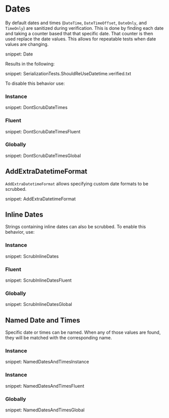 # Dates


By default dates and times (`DateTime`, `DateTimeOffset`, `DateOnly`, and `TimeOnly`) are sanitized during verification. This is done by finding each date and taking a counter based that that specific date. That counter is then used replace the date values. This allows for repeatable tests when date values are changing.

snippet: Date

Results in the following:

snippet: SerializationTests.ShouldReUseDatetime.verified.txt

To disable this behavior use:


### Instance

snippet: DontScrubDateTimes


### Fluent

snippet: DontScrubDateTimesFluent


### Globally

snippet: DontScrubDateTimesGlobal


## AddExtraDatetimeFormat

`AddExtraDatetimeFormat` allows specifying custom date formats to be scrubbed.

snippet: AddExtraDatetimeFormat


## Inline Dates

Strings containing inline dates can also be scrubbed. To enable this behavior, use:


### Instance

snippet: ScrubInlineDates


### Fluent

snippet: ScrubInlineDatesFluent


### Globally

snippet: ScrubInlineDatesGlobal


## Named Date and Times

Specific date or times can be named. When any of those values are found, they will be matched with the corresponding name.


### Instance

snippet: NamedDatesAndTimesInstance


### Instance

snippet: NamedDatesAndTimesFluent


### Globally

snippet: NamedDatesAndTimesGlobal